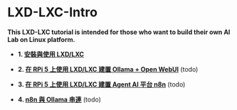 # LXD-LXC-Intro
**This LXD-LXC tutorial is intended for those who want to build their own AI Lab on Linux platform.**

- **1. [安裝與使用 LXD/LXC](https://github.com/robmlee/LXD-LXC-Intro/blob/918cbf47f45274f58311a84d639cd3dbc7a7fe85/01.%20Install%20LXD-LXC.md)**

- **2. [在 RPi 5 上使用 LXD/LXC 建置 Ollama + Open WebUI](https://github.com/robmlee/LXD-LXC-Intro/blob/main/02.%20Install%20Ollama%20and%20OpenWebUI.md)**
  (todo)

- **3. [在 RPi 5 上使用 LXD/LXC 建置 Agent AI 平台 n8n]()**
  (todo)

- **4. [n8n 與 Ollama 串連]()**
  (todo)
 
